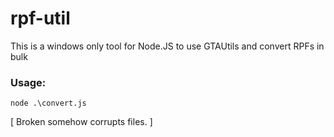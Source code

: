 # rpf-util
This is a windows only tool for Node.JS to use GTAUtils and convert RPFs in bulk

### Usage:
```
node .\convert.js
```


[ Broken somehow corrupts files. ]
